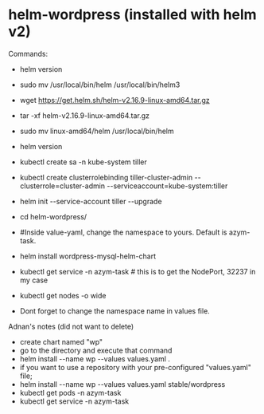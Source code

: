 # helm-wordpress (installed with helm v2)

Commands:
  * helm version
  * sudo mv /usr/local/bin/helm  /usr/local/bin/helm3
  * wget https://get.helm.sh/helm-v2.16.9-linux-amd64.tar.gz
  * tar -xf helm-v2.16.9-linux-amd64.tar.gz
  * sudo mv linux-amd64/helm /usr/local/bin/helm
  * helm version
  * kubectl create sa -n kube-system tiller
  * kubectl create clusterrolebinding tiller-cluster-admin --clusterrole=cluster-admin --serviceaccount=kube-system:tiller
  * helm init --service-account tiller --upgrade
  * cd helm-wordpress/
  * #Inside value-yaml, change the namespace to yours. Default is azym-task.
  * helm install wordpress-mysql-helm-chart
  * kubectl get service -n azym-task # this is to get the NodePort, 32237 in my case
  * kubectl get nodes -o wide
  
* Dont forget to change the namespace name in values file.

Adnan's notes (did not want to delete)
  
  * create chart named "wp"
  * go to the directory and execute that command
  * helm install  --name wp --values values.yaml .
  * if you want to use a repository with your pre-configured "values.yaml" file; 
  * helm install  --name wp --values values.yaml stable/wordpress
  * kubectl get pods -n azym-task
  * kubectl get service -n azym-task
  
  
